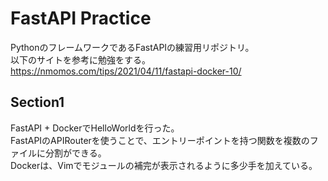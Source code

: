 # FastAPI Practice
PythonのフレームワークであるFastAPIの練習用リポジトリ。  
以下のサイトを参考に勉強をする。  
https://nmomos.com/tips/2021/04/11/fastapi-docker-10/

## Section1
FastAPI + DockerでHelloWorldを行った。  
FastAPIのAPIRouterを使うことで、エントリーポイントを持つ関数を複数のファイルに分割ができる。  
Dockerは、Vimでモジュールの補完が表示されるように多少手を加えている。
